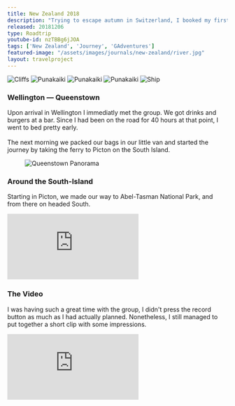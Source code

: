 ```yaml
---
title: New Zealand 2018
description: "Trying to escape autumn in Switzerland, I booked my first trip with GAdventures to New Zealand. Our journey took us all around the Southern Island — from Wellington to Wellington. Here is a tale of how I fell in love with the country."
released: 20181206
type: Roadtrip
youtube-id: nzTBBg6jJOA
tags: ['New Zealand', 'Journey', 'GAdventures']
featured-image: "/assets/images/journals/new-zealand/river.jpg"
layout: travelproject
---
```


<div class="flickity_container">
    <img src="{{site.url}}/assets/images/journals/new-zealand/cliff.jpg" alt="Cliffs" />
    <img src="{{site.url}}/assets/images/journals/new-zealand/punakaiki.jpg" alt="Punakaiki" />
    <img src="{{site.url}}/assets/images/journals/new-zealand/punakaiki2.jpg" alt="Punakaiki" />
    <img src="{{site.url}}/assets/images/journals/new-zealand/tjessa.jpg" alt="Punakaiki" />
    <img src="{{site.url}}/assets/images/journals/new-zealand/wave-crashing.jpg" alt="Ship" />
</div>

<div class="full-width-container has-padding">
    <article class="text-block flex">
        <div class="half">
            <h3>Wellington — Queenstown</h3>
        </div>
        <div class="half">
            <p>Upon arrival in Wellington I immediatly met the group. We got drinks and burgers at a bar. Since I had been on the road for 40 hours at that point, I went to bed pretty early.<br/><br/>
            The next morning we packed our bags in our little van and started the journey by taking the ferry to Picton on the South Island.</p>
        </div>
    </article>
</div>

<figure class="imagelist">
    <img src="{{site.url}}/assets/images/journals/new-zealand/town.jpg" alt="Queenstown Panorama" />
</figure>


<div class="full-width-container has-padding">
    <article class="text-block flex">
        <div class="half">
            <h3>Around the South-Island</h3>
        </div>
        <div class="half">
            <p>Starting in Picton, we made our way to Abel-Tasman National Park, and from there on headed South.</p>
        </div>
    </article>
</div>

<div class="youtube">
<iframe src="https://www.google.com/maps/embed?pb=!1m18!1m12!1m3!1d45120.351505880244!2d168.65683545771907!3d-45.024479499006105!2m3!1f0!2f0!3f0!3m2!1i1024!2i768!4f13.1!3m3!1m2!1s0xa9d51df1d7a8de5f%3A0x500ef868479a600!2sQueenstown%2C+New+Zealand!5e0!3m2!1sen!2sch!4v1544363083869" frameborder="0" style="border:0" allowfullscreen></iframe>
</div>

<div class="full-width-container has-padding">
    <article class="text-block flex">
        <div class="half">
            <h3>The Video</h3>
        </div>
        <div class="half">
            <p>I was having such a great time with the group, I didn't press the record button as much as I had actually planned. Nonetheless, I still managed to put together a short clip with some impressions.</p>
        </div>
    </article>
</div>

<div class="youtube">
<iframe src="https://www.youtube.com/embed/nzTBBg6jJOA" frameborder="0" allow="accelerometer; autoplay; encrypted-media; gyroscope; picture-in-picture" allowfullscreen></iframe>
</div>

